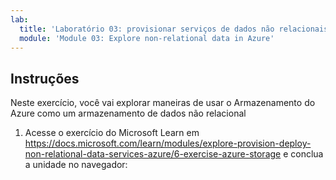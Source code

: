 ```yaml
---
lab:
  title: 'Laboratório 03: provisionar serviços de dados não relacionais do Azure'
  module: 'Module 03: Explore non-relational data in Azure'
---
```


## <a name="instructions"></a>Instruções
Neste exercício, você vai explorar maneiras de usar o Armazenamento do Azure como um armazenamento de dados não relacional

1.  Acesse o exercício do Microsoft Learn em https://docs.microsoft.com/learn/modules/explore-provision-deploy-non-relational-data-services-azure/6-exercise-azure-storage e conclua a unidade no navegador: 
